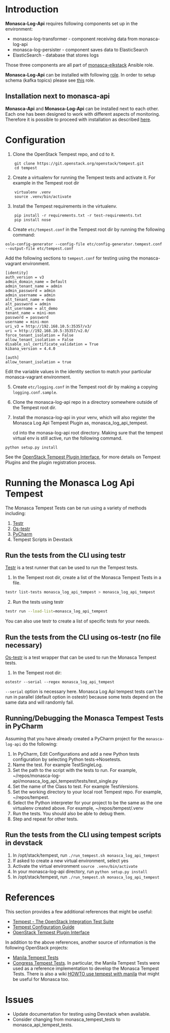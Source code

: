 # Introduction

**Monasca-Log-Api** requires following components set up in the environment:

* monasca-log-transformer - component receiving data from monasca-log-api
* monasca-log-persister - component saves data to ElasticSearch
* ElasticSearch - database that stores logs

Those three components are all part of [monasca-elkstack](https://github.com/FujitsuEnablingSoftwareTechnologyGmbH/ansible-monasca-elkstack)
Ansible role.

**Monasca-Log-Api** can be installed with following [role](https://github.com/FujitsuEnablingSoftwareTechnologyGmbH/ansible-monasca-log-api).
In order to setup schema (kafka topics) please see [this](https://github.com/FujitsuEnablingSoftwareTechnologyGmbH/ansible-monasca-log-schema) role.

## Installation next to monasca-api

**Monasca-Api** and  **Monasca-Log-Api** can be installed next to each other.
Each one has been designed to work with different aspects of monitoring.
Therefore it is possible to proceed with installation as described
[here](https://github.com/openstack/monasca-vagrant).

# Configuration
1. Clone the OpenStack Tempest repo, and cd to it.

```
    git clone https://git.openstack.org/openstack/tempest.git
    cd tempest
```

2. Create a virtualenv for running the Tempest tests and activate it.
For example in the Tempest root dir

```
    virtualenv .venv
    source .venv/bin/activate
```

3. Install the Tempest requirements in the virtualenv.

```
    pip install -r requirements.txt -r test-requirements.txt
    pip install nose
```

4. Create ```etc/tempest.conf``` in the Tempest root dir by
running the following command:

 ```
 oslo-config-generator --config-file etc/config-generator.tempest.conf --output-file etc/tempest.conf
 ```

 Add the following sections to ```tempest.conf``` for testing
 using the monasca-vagrant environment.

 ```
 [identity]
 auth_version = v3
 admin_domain_name = Default
 admin_tenant_name = admin
 admin_password = admin
 admin_username = admin
 alt_tenant_name = demo
 alt_password = admin
 alt_username = alt_demo
 tenant_name = mini-mon
 password = password
 username = mini-mon
 uri_v3 = http://192.168.10.5:35357/v3/
 uri = http://192.168.10.5:35357/v2.0/
 force_tenant_isolation = False
 allow_tenant_isolation = False
 disable_ssl_certificate_validation = True
 kibana_version = 4.4.0

 [auth]
 allow_tenant_isolation = true
 ```

 Edit the variable values in the identity section to match your particular
 monasca-vagrant environment.

5. Create ```etc/logging.conf``` in the Tempest root dir by making a copying
```logging.conf.sample```.

6. Clone the monasca-log-api repo in a directory somewhere outside of the
Tempest root dir.

7. Install the monasca-log-api in your venv, which will also register
   the Monasca Log Api Tempest Plugin as, monasca_log_api_tempest.

   cd into the monasa-log-api root directory. Making sure that the tempest
   virtual env is still active, run the following command.

 ```
 python setup.py install
 ```

See the [OpenStack Tempest Plugin
Interface](http://docs.openstack.org/developer/tempest/plugin.html), for more
details on Tempest Plugins and the plugin registration process.

# Running the Monasca Log Api Tempest
The Monasca Tempest Tests can be run using a variety of methods including:
1. [Testr](https://wiki.openstack.org/wiki/Testr)
2. [Os-testr](http://docs.openstack.org/developer/os-testr/)
3. [PyCharm](https://www.jetbrains.com/pycharm/)
4. Tempest Scripts in Devstack

## Run the tests from the CLI using testr

[Testr](https://wiki.openstack.org/wiki/Testr) is a test runner that can be used to run the Tempest tests.

1. In the Tempest root dir, create a list of the Monasca Tempest Tests in a file.

 ```sh
 testr list-tests monasca_log_api_tempest > monasca_log_api_tempest
 ```

2. Run the tests using testr

 ```sh
 testr run --load-list=monasca_log_api_tempest
 ```

You can also use testr to create a list of specific tests for your needs.

## Run the tests from the CLI using os-testr (no file necessary)
[Os-testr](http://docs.openstack.org/developer/os-testr/) is a test wrapper
that can be used to run the Monasca Tempest tests.

1. In the Tempest root dir:

 ```
 ostestr --serial --regex monasca_log_api_tempest
 ```

 ```--serial``` option is necessary here. Monasca Log Api tempest tests can't
 be run in parallel (default option in ostestr) because some tests depend on the
 same data and will randomly fail.

## Running/Debugging the Monasca Tempest Tests in PyCharm

Assuming that you have already created a PyCharm project for the
```monasca-log-api``` do the following:

1. In PyCharm, Edit Configurations and add a new Python tests configuration by selecting Python tests->Nosetests.
2. Name the test. For example TestSingleLog.
3. Set the path to the script with the tests to run. For example, ~/repos/monasca-log-api/monasca_log_api_tempest/tests/test_single.py
4. Set the name of the Class to test. For example TestVersions.
5. Set the working directory to your local root Tempest repo. For example, ~/repos/tempest.
6. Select the Python interpreter for your project to be the same as the one virtualenv created above. For example, ~/repos/tempest/.venv
7. Run the tests. You should also be able to debug them.
8. Step and repeat for other tests.

## Run the tests from the CLI using tempest scripts in devstack

1. In /opt/stack/tempest, run ```./run_tempest.sh monasca_log_api_tempest```
2. If asked to create a new virtual environment, select yes
3. Activate the virtual environment ```source .venv/bin/activate```
4. In your monasca-log-api directory, run ```python setup.py install```
5. In /opt/stack/tempest, run ```./run_tempest.sh monasca_log_api_tempest```

# References
This section provides a few additional references that might be useful:
* [Tempest - The OpenStack Integration Test Suite](http://docs.openstack.org/developer/tempest/overview.html#quickstart)
* [Tempest Configuration Guide](https://github.com/openstack/tempest/blob/master/doc/source/configuration.rst#id1)
* [OpenStack Tempest Plugin Interface](http://docs.openstack.org/developer/tempest/plugin.html)

In addition to the above references, another source of information is the following OpenStack projects:
* [Manila Tempest Tests](https://github.com/openstack/manila/tree/master/manila_tempest_tests)
* [Congress Tempest Tests](https://github.com/openstack/congress/tree/master/congress_tempest_tests).
In particular, the Manila Tempest Tests were used as a reference implementation to develop the Monasca Tempest Tests.
There is also a wiki [HOWTO use tempest with manila](https://wiki.openstack.org/wiki/Manila/docs/HOWTO_use_tempest_with_manila) that might be useful for Monasca too.

# Issues
* Update documentation for testing using Devstack when available.
* Consider changing from monasca_tempest_tests to monasca_api_tempest_tests.
